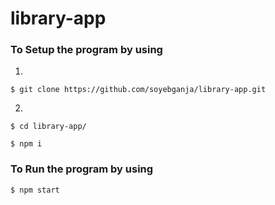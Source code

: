 # library-app

### To Setup the program by using

1.
```shell
$ git clone https://github.com/soyebganja/library-app.git
```

2.
```shell
$ cd library-app/
```

```shell
$ npm i
```

### To Run the program by using

```shell
$ npm start
```
